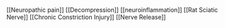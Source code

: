 [[Neuropathic pain]]
[[Decompression]]
[[neuroinflammation]]
[[Rat Sciatic Nerve]]
[[Chronic Constriction Injury]]
[[Nerve Release]]
